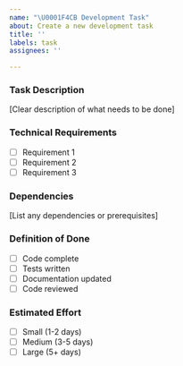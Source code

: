 ```yaml
---
name: "\U0001F4CB Development Task"
about: Create a new development task
title: ''
labels: task
assignees: ''

---
```


### Task Description
[Clear description of what needs to be done]

### Technical Requirements
- [ ] Requirement 1
- [ ] Requirement 2
- [ ] Requirement 3

### Dependencies
[List any dependencies or prerequisites]

### Definition of Done
- [ ] Code complete
- [ ] Tests written
- [ ] Documentation updated
- [ ] Code reviewed

### Estimated Effort
- [ ] Small (1-2 days)
- [ ] Medium (3-5 days)
- [ ] Large (5+ days)
